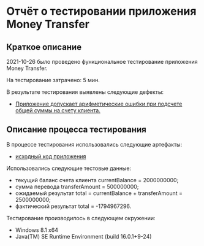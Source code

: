# Отчёт о тестировании приложения Money Transfer

## Краткое описание

2021-10-26 было проведено функциональное тестирование приложения Money Transfer.

На тестирование затрачено: 5 мин.

В результате тестирования выявлены следующие дефекты:
* [Приложение допускает арифметические ошибки при подсчете общей суммы на счету клиента.](https://github.com/MartynAndrey/java-1-1/issues/1#issue-1038655078)

## Описание процесса тестирования

В процессе тестирования использовались следующие артефакты:
* [исходный код приложения](https://github.com/MartynAndrey/java-1-1/blob/1814380c4e9235bdb0fc87a6254ebac27ffa1476/src/Main.java)

Использовались следующие тестовые данные:
* текущий баланс счета клиента currentBalance = 2000000000;
* сумма перевода transferAmount = 500000000;
* ожидаемый результат total = currentBalance + transferAmount = 2500000000;
* фактический результат total = -1794967296.

Тестирование производилось в следующем окружении:
* Windows 8.1 x64
* Java(TM) SE Runtime Environment (build 16.0.1+9-24)